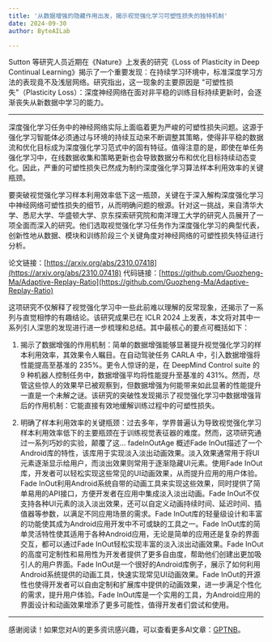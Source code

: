 ```yaml
---
title: '从数据增强的隐藏作用出发，揭示视觉强化学习可塑性损失的独特机制'
date: 2024-09-30
author: ByteAILab

---
```


Sutton 等研究人员近期在《Nature》上发表的研究《Loss of Plasticity in Deep Continual Learning》揭示了一个重要发现：在持续学习环境中，标准深度学习方法的表现竟不及浅层网络。研究指出，这一现象的主要原因是 "可塑性损失"（Plasticity Loss）：深度神经网络在面对非平稳的训练目标持续更新时，会逐渐丧失从新数据中学习的能力。

---


深度强化学习任务中的神经网络实际上面临着更为严峻的可塑性损失问题。这源于强化学习智能体必须通过与环境的持续互动来不断调整其策略，使得非平稳的数据流和优化目标成为深度强化学习范式中的固有特征。值得注意的是，即使在单任务强化学习中，在线数据收集和策略更新也会导致数据分布和优化目标持续动态变化。因此，严重的可塑性损失已然成为制约深度强化学习算法样本利用效率的关键瓶颈。

要突破视觉强化学习样本利用效率低下这一瓶颈，关键在于深入解构深度强化学习中神经网络可塑性损失的细节，从而明确问题的根源。针对这一挑战，来自清华大学、悉尼大学、华盛顿大学、京东探索研究院和南洋理工大学的研究人员展开了一项全面而深入的研究。他们选取视觉强化学习任务作为深度强化学习的典型代表，创新性地从数据、模块和训练阶段三个关键角度对神经网络的可塑性损失特征进行分析。

论文链接：[https://arxiv.org/abs/2310.07418](https://arxiv.org/abs/2310.07418)
代码链接：[https://github.com/Guozheng-Ma/Adaptive-Replay-Ratio](https://github.com/Guozheng-Ma/Adaptive-Replay-Ratio)

这项研究不仅解释了视觉强化学习中一些此前难以理解的反常现象，还揭示了一系列与直觉相悖的有趣结论。该研究成果已在 ICLR 2024 上发表，本文将对其中一系列引人深思的发现进行进一步梳理和总结。其中最核心的要点可概括如下：

1. 揭示了数据增强的作用机制：简单的数据增强能够显著提升视觉强化学习的样本利用效率，其效果令人瞩目。在自动驾驶任务 CARLA 中，引入数据增强将性能提高至基准的 235%。更令人惊讶的是，在 DeepMind Control suite 的 9 种机器人控制任务中，数据增强平均将性能提升至基准的 431%。然而，尽管这些惊人的效果早已被观察到，但数据增强为何能带来如此显著的性能提升一直是一个未解之谜。该研究的突破性发现揭示了视觉强化学习中数据增强背后的作用机制：它能直接有效地缓解训练过程中的可塑性损失。

2. 明确了样本利用效率的关键瓶颈：过去多年，学界普遍认为导致视觉强化学习样本利用效率低下的主要瓶颈在于训练视觉表征器的难度。然而，这项研究通过一系列巧妙的实验，颠覆了这...
fadeInOutAge 概述Fade InOut描述了一个Android库的特性，该库用于实现淡入淡出动画效果。淡入效果通常用于将UI元素逐渐显示给用户，而淡出效果则常用于逐渐隐藏UI元素。使用Fade InOut库，开发者可以轻松实现这些常见的UI动画效果，从而提升应用的用户体验。Fade InOut利用Android系统自带的动画工具来实现这些效果，同时提供了简单易用的API接口，方便开发者在应用中集成淡入淡出动画。Fade InOut不仅支持各种UI元素的淡入淡出效果，还可以自定义动画持续时间、延迟时间、插值器等参数，以满足不同应用场景的需求。Fade InOut库的轻量级设计和丰富的功能使其成为Android应用开发中不可或缺的工具之一。Fade InOut库的简单灵活特性使其适用于各种Android应用，无论是简单的应用还是复杂的界面交互，都可以通过Fade InOut轻松实现丰富的淡入淡出动画效果。Fade InOut的高度可定制性和易用性为开发者提供了更多自由度，帮助他们创建出更加吸引人的用户界面。Fade InOut是一个很好的Android库例子，展示了如何利用Android系统提供的动画工具，快速实现常见UI动画效果。Fade InOut的开源性也使得开发者可以自由定制和扩展库中提供的动画效果，进一步满足个性化的需求，提升用户体验。Fade InOut库是一个实用的工具，为Android应用的界面设计和动画效果增添了更多可能性，值得开发者们尝试和使用。
---
感谢阅读！如果您对AI的更多资讯感兴趣，可以查看更多AI文章：[GPTNB](https://gptnb.com)。